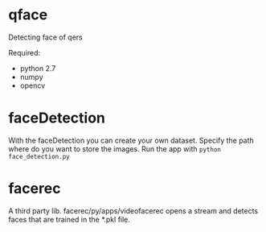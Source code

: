 # qface
Detecting face of qers

Required:
* python 2.7
* numpy
* opencv

# faceDetection

With the faceDetection you can create your own dataset. Specify the path where do you want to store the images.
Run the app with `python face_detection.py` 

# facerec

A third party lib. facerec/py/apps/videofacerec opens a stream and detects faces that are trained in the *.pkl file.
